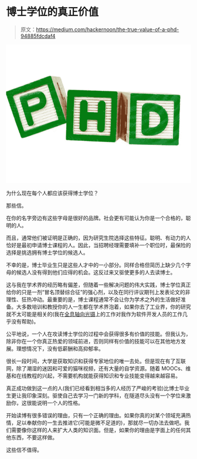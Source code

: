 # 博士学位的真正价值

> 原文：<https://medium.com/hackernoon/the-true-value-of-a-phd-94885fdcdaf4>

![](img/75549ff814166544b64ef6fc3b976743.png)

为什么现在每个人都应该获得博士学位？

那些信。

在你的名字旁边有这些字母是很好的品牌。社会更有可能认为你是一个合格的，聪明的人。

而且，通常他们被证明是正确的，因为研究生院选择这些特征。聪明、有动力的人恰好是最初申请博士课程的人。因此，当招聘经理需要填补一个职位时，最保险的选择是挑选拥有博士学位的候选人。

不幸的是，博士毕业生只是这些人才中的一小部分。同样合格但简历上缺少几个字母的候选人没有得到他们应得的机会。这反过来又驱使更多的人去读博士。

这与我在学术界的经历略有偏差，但随着一些解决问题的伟大实践，博士学位真正给你的只是一剂“冒名顶替综合征”的强心剂，以及在同行评议期刊上发表论文的非理性、狂热冲动。最重要的是，博士课程通常不会让你为学术之外的生活做好准备。大多数培训和教授你的人一生都在学术界泡着，如果你去了工业界，你的研究就不太可能是相关的(我在[全息轴向光镊](https://www.osapublishing.org/oe/abstract.cfm?uri=oe-23-22-28857)上的工作对我作为软件开发人员的工作几乎没有帮助)。

公平地说，一个人在攻读博士学位的过程中会获得很多有价值的技能。但我认为，除非你在一个你真正热爱的领域前进，否则同样有价值的技能可以在其他地方发展。理想情况下，没有低薪酬和高抑郁率。

很长一段时间，大学是获取知识和获得专家地位的唯一去处。但是现在有了互联网，除了潮湿的迷因和可爱的猫咪视频，还有大量的自学资源。随着 MOOCs、维基和在线教程的兴起，不需要机构就能获得知识和专业技能变得越来越容易。

真正成功做到这一点的人(我们已经看到相当多的人经历了严峻的考验)比博士毕业生更让我印象深刻。驱使自己去学习一门新的学科，在隧道尽头没有一个学位来激励你，这很能说明一个人的性格。

开始读博有很多错误的理由，只有一个正确的理由。如果你真的对某个领域充满热情，足以奉献你的一生去推进它(可能是微不足道的)，那就尽一切办法去做吧。我们需要像你这样的人来扩大人类的知识面。但是，如果你的理由是字面上的任何其他东西，不要这样做。

这些信不值得。